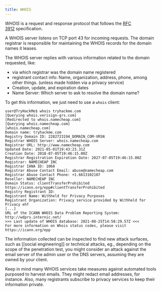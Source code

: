 ```yaml
---
title: WHOIS
---
```


_WHOIS_ is a request and response protocol that follows the [RFC 3912](https://www.ietf.org/rfc/rfc3912.txt) specification.

A WHOIS server listens on TCP port 43 for incoming requests. The domain registrar is responsible for maintaining the WHOIS records for the domain names it leases.

The WHOIS server replies with various information related to the domain requested, like:

- via which registrar was the domain name registered
- registrant contact info: Name, organization, address, phone, among other things. (unless made hidden via a privacy service)
- Creation, update, and expiration dates
- Name Server: Which server to ask to resolve the domain name?

To get this information, we just need to use a `whois` client:

```shell-session
user@TryHackMe$ whois tryhackme.com
[Querying whois.verisign-grs.com]
[Redirected to whois.namecheap.com]
[Querying whois.namecheap.com]
[whois.namecheap.com]
Domain name: tryhackme.com
Registry Domain ID: 2282723194_DOMAIN_COM-VRSN
Registrar WHOIS Server: whois.namecheap.com
Registrar URL: http://www.namecheap.com
Updated Date: 2021-05-01T19:43:23.31Z
Creation Date: 2018-07-05T19:46:15.00Z
Registrar Registration Expiration Date: 2027-07-05T19:46:15.00Z
Registrar: NAMECHEAP INC
Registrar IANA ID: 1068
Registrar Abuse Contact Email: abuse@namecheap.com
Registrar Abuse Contact Phone: +1.6613102107
Reseller: NAMECHEAP INC
Domain Status: clientTransferProhibited https://icann.org/epp#clientTransferProhibited
Registry Registrant ID:
Registrant Name: Withheld for Privacy Purposes
Registrant Organization: Privacy service provided by Withheld for Privacy ehf
[...]
URL of the ICANN WHOIS Data Problem Reporting System: http://wdprs.internic.net/
>>> Last update of WHOIS database: 2021-08-25T14:58:29.57Z <<<
For more information on Whois status codes, please visit https://icann.org/epp
```

The information collected can be inspected to find new attack surfaces, such as [[social engineering]] or technical attacks, eg., depending on the scope of the penetration test, you might consider an attack against the email server of the admin user or the DNS servers, assuming they are owned by your client.

Keep in mind many WHOIS services take measures against automated tools purposed to harvest emails. They might redact email addresses, for instance. Also, many registrants subscribe to privacy services to keep their information private.

